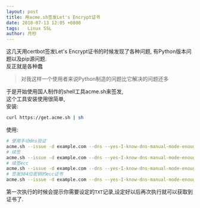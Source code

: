 ```yaml
---
layout: post
title: 用acme.sh签发Let's Encrypt证书
date: 2018-07-13 12:05 +0800
tags:   Linux SSL
author: 月杪
---
```


这几天用certbot签发Let's Encrypt证书的时候发现了各种问题, 有Python版本问题以及pip源问题.  
反正就是各种蠢  
> 对我这样一个使用者来说Python制造的问题比它解决的问题还多

于是开始使用国人制作的shell工具acme.sh来签发,  
这个工具安装使用很简单,  
安装:
```bash
curl https://get.acme.sh | sh
```
使用:
```bash
# 使用手动dns验证
acme.sh --issue -d example.com --dns --yes-I-know-dns-manual-mode-enough-go-ahead-please
# 续签
acme.sh --issue -d example.com --dns --yes-I-know-dns-manual-mode-enough-go-ahead-please --renew
# 续签ecc
acme.sh --issue -d example.com --dns --yes-I-know-dns-manual-mode-enough-go-ahead-please --renew --ecc
# 签发384位密钥的ecc证书
acme.sh --issue -d example.com --dns --yes-I-know-dns-manual-mode-enough-go-ahead-please --keylength ec-384
```
第一次执行的时候会提示你需要设定的`TXT`记录,设定好以后再次执行就可以获取到证书了.
